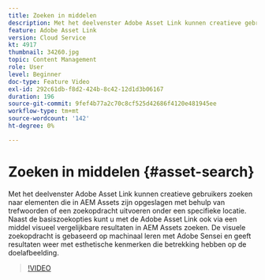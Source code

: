 ```yaml
---
title: Zoeken in middelen
description: Met het deelvenster Adobe Asset Link kunnen creatieve gebruikers zoeken naar elementen die in AEM Assets zijn opgeslagen met behulp van trefwoorden of een zoekopdracht uitvoeren onder een specifieke locatie. Naast de basiszoekopties kunt u met de Adobe Asset Link ook via een middel visueel vergelijkbare resultaten in AEM Assets zoeken. De visuele zoekopdracht is gebaseerd op machinaal leren met Adobe Sensei en geeft resultaten weer met esthetische kenmerken die betrekking hebben op de doelafbeelding.
feature: Adobe Asset Link
version: Cloud Service
kt: 4917
thumbnail: 34260.jpg
topic: Content Management
role: User
level: Beginner
doc-type: Feature Video
exl-id: 292c61db-f8d2-424b-8c42-12d1d3b06167
duration: 196
source-git-commit: 9fef4b77a2c70c8cf525d42686f4120e481945ee
workflow-type: tm+mt
source-wordcount: '142'
ht-degree: 0%

---
```


# Zoeken in middelen {#asset-search}

Met het deelvenster Adobe Asset Link kunnen creatieve gebruikers zoeken naar elementen die in AEM Assets zijn opgeslagen met behulp van trefwoorden of een zoekopdracht uitvoeren onder een specifieke locatie. Naast de basiszoekopties kunt u met de Adobe Asset Link ook via een middel visueel vergelijkbare resultaten in AEM Assets zoeken. De visuele zoekopdracht is gebaseerd op machinaal leren met Adobe Sensei en geeft resultaten weer met esthetische kenmerken die betrekking hebben op de doelafbeelding.

>[!VIDEO](https://video.tv.adobe.com/v/34260?quality=12&learn=on)
